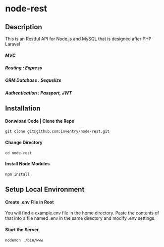 # node-rest

## Description
This is an Restful API for Node.js and MySQL that is designed after PHP Laravel

##### MVC         
##### Routing         : Express
##### ORM Database    : Sequelize
##### Authentication  : Passport, JWT

## Installation

#### Donwload Code | Clone the Repo

```
git clone git@github.com:inventry/node-rest.git
```
#### Change Directory
```
cd node-rest
```

#### Install Node Modules
```
npm install
```

## Setup Local Environment

#### Create .env File in Root
You will find a example.env file in the home directory. Paste the contents of that into a file named .env in the same directory and modify .env settings. 


#### Start the Server
```
nodemon ./bin/www
```